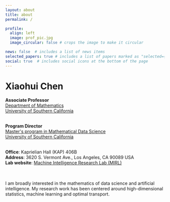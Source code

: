 ```yaml
---
layout: about
title: about
permalink: /

profile:
  align: left
  image: prof_pic.jpg
  image_circular: false # crops the image to make it circular

news: false  # includes a list of news items
selected_papers: true # includes a list of papers marked as "selected={true}"
social: true  # includes social icons at the bottom of the page
---
```


<div>
<h1><b>Xiaohui Chen</b></h1>

<b>Associate Professor</b><br>
<a href="https://dornsife.usc.edu/mathematics/">Department of Mathematics</a><br>
<a href="https://www.usc.edu/">University of Southern California</a><br><br>


<b>Program Director</b><br>
<a href="https://dornsife.usc.edu/math-data-science/">Master's program in Mathematical Data Science</a><br>
<a href="https://www.usc.edu/">University of Southern California</a><br><br>

<b>Office</b>: Kaprielian Hall (KAP) 406B<br>
<b>Address</b>: 3620 S. Vermont Ave., Los Angeles, CA 90089 USA<br>
<b>Lab website</b>: <a href="https://dornsife.usc.edu/mirl/"> Machine Intelligence Research Lab (MIRL)</a><br><br><br>


I am broadly interested in the mathematics of data science and artificial intelligence. My research work has been centered around high-dimensional statistics, machine learning and optimal transport.

</div>
